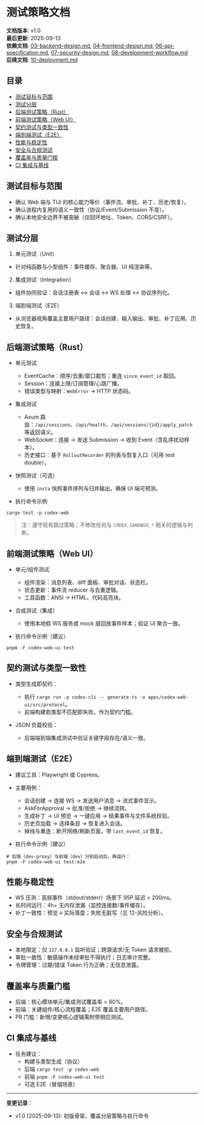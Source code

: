 # 测试策略文档

**文档版本**: v1.0  
**最后更新**: 2025-09-13  
**依赖文档**: [03-backend-design.md](03-backend-design.md), [04-frontend-design.md](04-frontend-design.md), [06-api-specification.md](06-api-specification.md), [07-security-design.md](07-security-design.md), [08-development-workflow.md](08-development-workflow.md)  
**后续文档**: [10-deployment.md](10-deployment.md)

## 目录
- [测试目标与范围](#测试目标与范围)
- [测试分层](#测试分层)
- [后端测试策略（Rust）](#后端测试策略rust)
- [前端测试策略（Web UI）](#前端测试策略web-ui)
- [契约测试与类型一致性](#契约测试与类型一致性)
- [端到端测试（E2E）](#端到端测试e2e)
- [性能与稳定性](#性能与稳定性)
- [安全与合规测试](#安全与合规测试)
- [覆盖率与质量门槛](#覆盖率与质量门槛)
- [CI 集成与基线](#ci-集成与基线)

## 测试目标与范围

- 确认 Web 端与 TUI 的核心能力等价（事件流、审批、补丁、历史/恢复）。
- 确认进程内复用的语义一致性（协议/Event/Submission 不变）。
- 确认本地安全边界不被突破（仅回环地址、Token、CORS/CSRF）。

## 测试分层

1) 单元测试（Unit）
- 针对纯函数与小型组件：事件缓存、聚合器、UI 纯渲染等。

2) 集成测试（Integration）
- 组件协同验证：会话注册表 ↔ 会话 ↔ WS 处理 ↔ 协议序列化。

3) 端到端测试（E2E）
- 从浏览器视角覆盖主要用户路径：会话创建、输入输出、审批、补丁应用、历史恢复。

## 后端测试策略（Rust）

- 单元测试
  - EventCache：顺序/去重/窗口裁剪；重连 `since_event_id` 取回。
  - Session：连接上限/订阅管理/心跳广播。
  - 错误类型与映射：`WebError` → HTTP 状态码。

- 集成测试
  - Axum 路由：`/api/sessions`、`/api/health`、`/api/sessions/{id}/apply_patch` 等返回语义。
  - WebSocket：连接 → 发送 Submission → 收到 Event（含乱序扰动样本）。
  - 历史接口：基于 `RolloutRecorder` 的列表与恢复入口（可用 test double）。

- 快照测试（可选）
  - 使用 `insta` 快照事件序列与归并输出，确保 UI 端可预测。

- 执行命令示例
```
cargo test -p codex-web
```

> 注：遵守现有跳过策略；不修改任何与 `CODEX_SANDBOX_*` 相关的逻辑与判断。

## 前端测试策略（Web UI）

- 单元/组件测试
  - 组件渲染：消息列表、diff 面板、审批对话、状态栏。
  - 状态更新：事件流 reducer 与去重逻辑。
  - 工具函数：ANSI → HTML、代码高亮块。

- 合成测试（集成）
  - 使用本地假 WS 服务或 mock 层回放事件样本；验证 UI 聚合一致。

- 执行命令示例（建议）
```
pnpm -F codex-web-ui test
```

## 契约测试与类型一致性

- 类型生成即契约：
  - 执行 `cargo run -p codex-cli -- generate-ts -o apps/codex-web-ui/src/protocol`。
  - 前端构建若类型不匹配即失败，作为契约门槛。

- JSON 负载校验：
  - 后端端到端集成测试中验证关键字段存在/语义一致。

## 端到端测试（E2E）

- 建议工具：Playwright 或 Cypress。
- 主要用例：
  - 会话创建 → 连接 WS → 发送用户消息 → 流式事件显示。
  - AskForApproval → 批准/拒绝 → 继续流转。
  - 生成补丁 → UI 预览 → 一键应用 → 结果事件与文件系统校验。
  - 历史页加载 → 选择条目 → 恢复进入会话。
  - 掉线与重连：断开网络/刷新页面，带 `last_event_id` 恢复。

- 执行命令示例（建议）
```
# 后端（dev-proxy）与前端（dev）分别启动后，再运行：
pnpm -F codex-web-ui test:e2e
```

## 性能与稳定性

- WS 压测：高频事件（stdout/stderr）场景下 95P 延迟 < 200ms。
- 长时间运行：4h+ 无内存泄漏（监控连接数/事件缓存）。
- 补丁一致性：预览 ≡ 实际落盘；失败无脏写（见 12-风险分析）。

## 安全与合规测试

- 本地限定：仅 `127.0.0.1` 监听验证；跨源请求/无 Token 请求被拒。
- 审批一致性：敏感操作未经审批不得执行；日志审计完整。
- 令牌管理：过期/错误 Token 行为正确；无信息泄露。

## 覆盖率与质量门槛

- 后端：核心模块单元/集成测试覆盖率 > 80%。
- 前端：关键组件/核心流程覆盖；E2E 覆盖主要用户路径。
- PR 门槛：新增/变更核心逻辑需附带相应测试。

## CI 集成与基线

- 任务建议：
  - 构建与类型生成（协议）
  - 后端 `cargo test -p codex-web`
  - 前端 `pnpm -F codex-web-ui test`
  - 可选 E2E（冒烟场景）

---
**变更记录**：
- v1.0 (2025-09-13): 初版骨架，覆盖分层策略与执行命令

